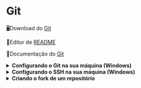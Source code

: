 # Git

🖥️Download do [Git](https://git-scm.com/downloads)

🎨Editor de [README](https://readme.so/)

📂Documentação do [Git](https://git-scm.com/docs/git/pt_BR)


<details>
<summary><strong>Configurando o Git na sua máquina (Windows)</strong></summary>
Crie a pasta aonde os seus arquivos dos seus repositórios serão baixados para o seu computador.
Como exemplo, no meu caso eu criei uma pasta chamada Repos_Git dentro dos Meus Documentos.

Nesta pasta, clique com o botão direito. Dentre as opções exibidas, aparecerão estas:

![image](https://github.com/user-attachments/assets/dea9a0f1-8557-497a-ae62-d00457ba7ef8)

Você pode clicar em **Abrir no Terminal** ou  **Open Git Bash here**. Neste exemplo usaremos a segunda opção.

Digite o comando abaixo:

```git config --global user.name "Seu nome de usuário"```

Para saber o seu nome de usuário, vá até o seu perfil no [GitHub](https://github.com/) e clique na sua foto, no canto direito superior:
![image](https://github.com/user-attachments/assets/5b3e103f-8268-463a-8e34-9242e488031b)

No meu caso, é **Marco87**.

Após configurar o seu user.name, digite o seguinte comando:

```git config --global user.email "seu e-mail de cadastro"```

Com estes passos, seus usuário já estará configurado. Para conferir se deu tudo certo, digite o seguinte comando:

```git config --list```

Você verá o seu user.name e o seu user.email com as informações do seu perfil.

Pronto! Seu usuário já está configurado e você já pode usar o git no seu computador.

</details>

<details>
<summary><strong>Configurando o SSH na sua máquina (Windows)</strong></summary>

Navegue até a pasta onde o seu repositório está instalado e clique com o botão direito. Dentre as opções exibidas, aparecerão estas:

![image](https://github.com/user-attachments/assets/dea9a0f1-8557-497a-ae62-d00457ba7ef8)

Você pode clicar em **Abrir no Terminal** ou  **Open Git Bash here**. Neste exemplo usaremos a segunda opção.

Digite o comando abaixo:

```ssh-keygen -t rsa -b 4096 -C "sem e-mail de cadastro"```

Agora navegue até a sua pasta de usuários no Windows e entre na pasta **.ssh**. Este caminho normalmente é o seguinte: C:\Users(ou Usuários)\Seu usuário\.ssh

Esta pasta terá dois arquivos chamados **id_rsa**. Abra o arquivo com a extensão **.pub** e copie todo o código.

Vá até o seu repositório [GitHub](https://github.com/) e clique na sua foto, na parte superior esquerda. No menu que se abrir, clique em **Settings**.

![image](https://github.com/user-attachments/assets/cc030b92-7b28-474f-848c-ebece66758ec)

Clique em **SSH and GPG keys**

![image](https://github.com/user-attachments/assets/b11d905b-b0ba-4832-901e-4c4c3b5476f4)

Clique em **New SSH key**

![image](https://github.com/user-attachments/assets/1d0c2006-be03-42a4-9370-a8aff512d71a)

Defina um título para a sua chave e copie o código do arquivo **id_rsa** na caixa de texto **key**.

![image](https://github.com/user-attachments/assets/d1526128-caab-4a28-abc0-f822077fdcc5)

Confirme a operação clicando no botão **Add SSH key**.

Para testar se a operação teve êxito, vá até um de seus repositórios no seu [GitHub](https://github.com/) (de preferência um que você queira baixar para o seu computador). Clique no botão **Code**, clique em **SSH** e copie o atalho que aparecer.

![image](https://github.com/user-attachments/assets/f0b67473-23bc-4237-ab1a-90271ec798b5)


Agora vá até a pasta com os seus repositórios do git e clique com o botão direito.

![image](https://github.com/user-attachments/assets/dea9a0f1-8557-497a-ae62-d00457ba7ef8)

Selecione **Open Git Bash here** e digite o comando abaixo no terminal:

```git clone atalho_que_você_copiou```

Se as configurações estiverem corretas, o seu repositório do GitHub será sincronizado com a sua máquina local.

</details>


<details>
<summary><strong>Criando o fork de um repositório</strong></summary>

Fork é a cópia de um repositório, e esta prática permite modificações de código independente do projeto original. É bastante usado para colaboração, testes e contribuições de projetos de código aberto.

Os passos são bem simples. Vá até o repositório que você deseja criar o fork. Neste exemplo eu estou no GitHub da [Microsoft](https://github.com/microsoft), e vou simular um fork no repositório do [VS Code](https://github.com/microsoft/vscode).

Na tela do repositório, procure pelo botão **Fork** e clique sobre ele.
![image](https://github.com/user-attachments/assets/d0225c8a-621f-4e74-ba1a-6a3bb67c4b84)

Uma tela como a imagem abaixo será carregada:
![image](https://github.com/user-attachments/assets/9ac39464-10fb-4350-83a9-e5cba7be57bb)


Note que é possível você alterar o nome e a descrição do repositório que serão criados no seu perfil.

Clique em **Create fork** para confirmar a operação.

<details>
<summary><strong>Criando uma página no GitHub Pages</strong></summary>

O GitHub Pages é o serviço de hospedagem do GitHub. Por ele é possível publicar sites por meio de arquivos HTML, CSS e JavaScript diretamente de um repositório.


</details>
